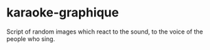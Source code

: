 # karaoke-graphique
Script of random images which react to the sound, to the voice of the people who sing.
